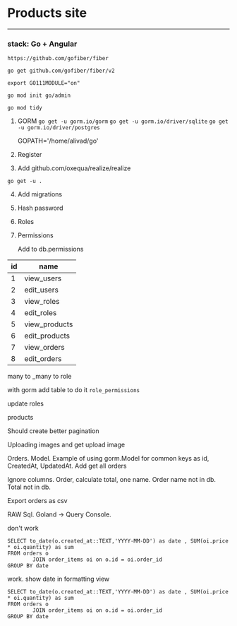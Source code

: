 # Products site
<hr/>

### stack: Go + Angular

`https://github.com/gofiber/fiber`

`go get github.com/gofiber/fiber/v2`

`export GO111MODULE="on"`

`go mod init go/admin`

`go mod tidy`

1. GORM
   `go get -u gorm.io/gorm`
   `go get -u gorm.io/driver/sqlite`
   `go get -u gorm.io/driver/postgres`

   GOPATH='/home/alivad/go'

2. Register
3. Add github.com/oxequa/realize/realize

`go get -u .`

4. Add migrations
5. Hash password
6. Roles
7. Permissions

   Add to db.permissions

| id | name          |
|----|---------------|
| 1  | view_users    |
| 2  | edit_users    |
| 3  | view_roles    |
| 4  | edit_roles    |
| 5  | view_products |
| 6  | edit_products |
| 7  | view_orders   |
| 8  | edit_orders   |

many to _many to role

with gorm add table to do it `role_permissions`

update roles

products

Should create better pagination

Uploading images and get upload image

Orders. Model. Example of using gorm.Model for common keys as id, CreatedAt, UpdatedAt. Add get all orders

Ignore columns. Order, calculate total, one name. Order name not in db. Total not in db.

Export orders as csv

RAW Sql. Goland -> Query Console.

don't work
```postgresql
SELECT to_date(o.created_at::TEXT,'YYYY-MM-DD') as date , SUM(oi.price * oi.quantity) as sum
FROM orders o
        JOIN order_items oi on o.id = oi.order_id
GROUP BY date
```

work. show date in formatting view
```postgresql
SELECT to_date(o.created_at::TEXT,'YYYY-MM-DD') as date , SUM(oi.price * oi.quantity) as sum
FROM orders o
        JOIN order_items oi on o.id = oi.order_id
GROUP BY date
```


